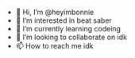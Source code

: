 - 👋 Hi, I’m @heyimbonnie
- 👀 I’m interested in beat saber
- 🌱 I’m currently learning codeing
- 💞️ I’m looking to collaborate on idk
- 📫 How to reach me idk

<!---
heyimbonnie/heyimbonnie is a ✨ special ✨ repository because its `README.md` (this file) appears on your GitHub profile.
You can click the Preview link to take a look at your changes.
--->

